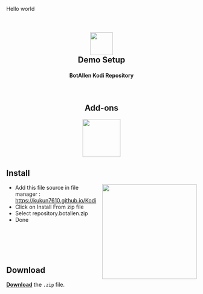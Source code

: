Hello world


<h2 align="center">
  <br>
  <a href="https://github.com/botallen/repository.botallen"><img src="repository.botallen/icon2.png" height="60" width="60"></a>
  <br>
  Demo Setup
  <br>
</h2>

<h4 align="center">BotAllen Kodi Repository</h4>



<br>

<h2 align="center">Add-ons</h2>

<p align="center">


<span style="display: inline-block;">
  <a href="https://github.com/kukun7610/repository.botallen/tree/master/plugin.video.jiotv">
    <img src="plugin.video.jiotv/resources/icon.png" width="100" height="100">
  </a>
</span>
</p>

## Install

<img align="right" src="media/install.gif" height=250>

- Add this file source in file manager : https://kukun7610.github.io/Kodi
- Click on Install From zip file
- Select repository.botallen.zip
- Done

<br/>
<br/>
<br/>
<br/>

## Download

[**Download**](https://github.com/kukun7610/repository.botallen/releases/download/v1.0.0/repository.botallen-1.0.0.zip) the `.zip` file.
<br/>
<br/>



